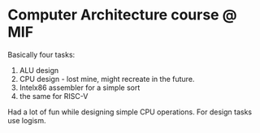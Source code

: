 # Computer Architecture course @ MIF
Basically four tasks:
1. ALU design 
2. CPU design - lost mine, might recreate in the future.
3. Intelx86 assembler for a simple sort
4. the same for RISC-V

Had a lot of fun while designing simple CPU operations. For design tasks use logism. 
